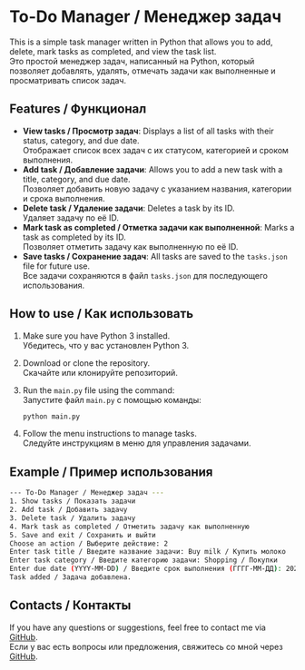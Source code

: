 # To-Do Manager / Менеджер задач

This is a simple task manager written in Python that allows you to add, delete, mark tasks as completed, and view the task list.  
Это простой менеджер задач, написанный на Python, который позволяет добавлять, удалять, отмечать задачи как выполненные и просматривать список задач.

## Features / Функционал

- **View tasks / Просмотр задач**: Displays a list of all tasks with their status, category, and due date.  
  Отображает список всех задач с их статусом, категорией и сроком выполнения.
- **Add task / Добавление задачи**: Allows you to add a new task with a title, category, and due date.  
  Позволяет добавить новую задачу с указанием названия, категории и срока выполнения.
- **Delete task / Удаление задачи**: Deletes a task by its ID.  
  Удаляет задачу по её ID.
- **Mark task as completed / Отметка задачи как выполненной**: Marks a task as completed by its ID.  
  Позволяет отметить задачу как выполненную по её ID.
- **Save tasks / Сохранение задач**: All tasks are saved to the `tasks.json` file for future use.  
  Все задачи сохраняются в файл `tasks.json` для последующего использования.

## How to use / Как использовать

1. Make sure you have Python 3 installed.  
   Убедитесь, что у вас установлен Python 3.
2. Download or clone the repository.  
   Скачайте или клонируйте репозиторий.
3. Run the `main.py` file using the command:  
   Запустите файл `main.py` с помощью команды:

   ```bash
   python main.py
   ```

4. Follow the menu instructions to manage tasks.  
   Следуйте инструкциям в меню для управления задачами.

## Example / Пример использования

```bash
--- To-Do Manager / Менеджер задач ---
1. Show tasks / Показать задачи
2. Add task / Добавить задачу
3. Delete task / Удалить задачу
4. Mark task as completed / Отметить задачу как выполненную
5. Save and exit / Сохранить и выйти
Choose an action / Выберите действие: 2
Enter task title / Введите название задачи: Buy milk / Купить молоко
Enter task category / Введите категорию задачи: Shopping / Покупки
Enter due date (YYYY-MM-DD) / Введите срок выполнения (ГГГГ-ММ-ДД): 2023-10-15
Task added / Задача добавлена.
```


## Contacts / Контакты

If you have any questions or suggestions, feel free to contact me via [GitHub](https://github.com/ChudoKvas89).  
Если у вас есть вопросы или предложения, свяжитесь со мной через [GitHub](https://github.com/ChudoKvas89).
